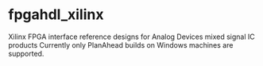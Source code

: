 fpgahdl_xilinx
========

Xilinx FPGA interface reference designs for Analog Devices mixed signal IC products
Currently only PlanAhead builds on Windows machines are supported.
